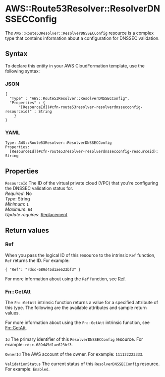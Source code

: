 # AWS::Route53Resolver::ResolverDNSSECConfig<a name="aws-resource-route53resolver-resolverdnssecconfig"></a>

The `AWS::Route53Resolver::ResolverDNSSECConfig` resource is a complex type that contains information about a configuration for DNSSEC validation\.

## Syntax<a name="aws-resource-route53resolver-resolverdnssecconfig-syntax"></a>

To declare this entity in your AWS CloudFormation template, use the following syntax:

### JSON<a name="aws-resource-route53resolver-resolverdnssecconfig-syntax.json"></a>

```
{
  "Type" : "AWS::Route53Resolver::ResolverDNSSECConfig",
  "Properties" : {
      "[ResourceId](#cfn-route53resolver-resolverdnssecconfig-resourceid)" : String
    }
}
```

### YAML<a name="aws-resource-route53resolver-resolverdnssecconfig-syntax.yaml"></a>

```
Type: AWS::Route53Resolver::ResolverDNSSECConfig
Properties: 
  [ResourceId](#cfn-route53resolver-resolverdnssecconfig-resourceid): String
```

## Properties<a name="aws-resource-route53resolver-resolverdnssecconfig-properties"></a>

`ResourceId`  <a name="cfn-route53resolver-resolverdnssecconfig-resourceid"></a>
The ID of the virtual private cloud \(VPC\) that you're configuring the DNSSEC validation status for\.  
*Required*: No  
*Type*: String  
*Minimum*: `1`  
*Maximum*: `64`  
*Update requires*: [Replacement](https://docs.aws.amazon.com/AWSCloudFormation/latest/UserGuide/using-cfn-updating-stacks-update-behaviors.html#update-replacement)

## Return values<a name="aws-resource-route53resolver-resolverdnssecconfig-return-values"></a>

### Ref<a name="aws-resource-route53resolver-resolverdnssecconfig-return-values-ref"></a>

 When you pass the logical ID of this resource to the intrinsic `Ref` function, `Ref` returns the ID\. For example:

 `{ "Ref": "rdsc-689d45d1ae623bf3" }` 

For more information about using the `Ref` function, see [Ref](https://docs.aws.amazon.com/AWSCloudFormation/latest/UserGuide/intrinsic-function-reference-ref.html)\.

### Fn::GetAtt<a name="aws-resource-route53resolver-resolverdnssecconfig-return-values-fn--getatt"></a>

The `Fn::GetAtt` intrinsic function returns a value for a specified attribute of this type\. The following are the available attributes and sample return values\.

For more information about using the `Fn::GetAtt` intrinsic function, see [Fn::GetAtt](https://docs.aws.amazon.com/AWSCloudFormation/latest/UserGuide/intrinsic-function-reference-getatt.html)\.

#### <a name="aws-resource-route53resolver-resolverdnssecconfig-return-values-fn--getatt-fn--getatt"></a>

`Id`  <a name="Id-fn::getatt"></a>
The primary identifier of this `ResolverDNSSECConfig` resource\. For example: `rdsc-689d45d1ae623bf3`\.

`OwnerId`  <a name="OwnerId-fn::getatt"></a>
The AWS account of the owner\. For example: `111122223333`\.

`ValidationStatus`  <a name="ValidationStatus-fn::getatt"></a>
The current status of this `ResolverDNSSECConfig` resource\. For example: `Enabled`\.